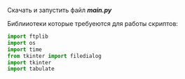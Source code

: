Скачать и запустить файл ***main.py***

Библииотеки которые требуеются для работы скриптов:

```python 
import ftplib
import os
import time
from tkinter import filedialog
import tkinter
import tabulate
```
